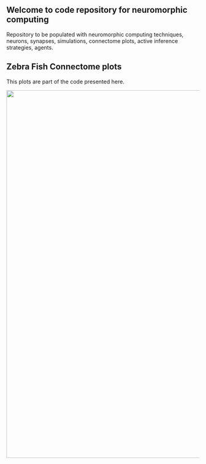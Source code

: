 ## Welcome to code repository for neuromorphic computing

Repository to be populated with neuromorphic computing techniques, neurons, synapses, simulations, connectome plots, active inference strategies, agents.

## Zebra Fish Connectome plots
This plots are part of the code presented here.

<img src="https://github.com/alinvdu/neuromorphic-computing/assets/16021447/941b3c2c-4cc7-4eff-b915-500dbd2b77de" width="960px" />
